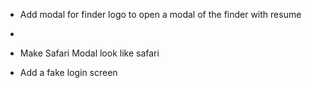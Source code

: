 <!-- - Add iFrame modal to safari logo  -->

- Add modal for finder logo to open a modal of the finder with resume
- <!-- - Make the modals draggable around the desktop -->
- Make Safari Modal look like safari

- Add a fake login screen

